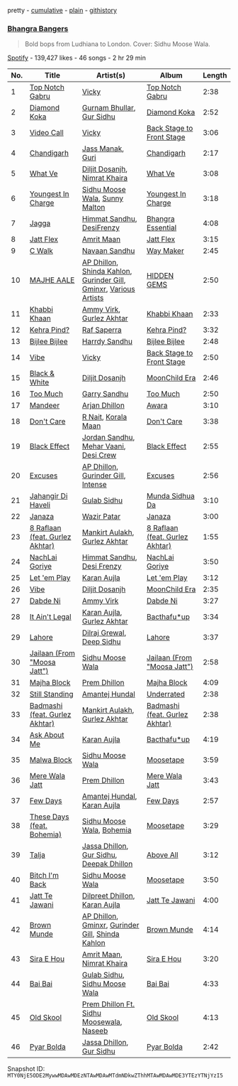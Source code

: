 pretty - [cumulative](/playlists/cumulative/37i9dQZF1DX3VNFqEPdDGw.md) - [plain](/playlists/plain/37i9dQZF1DX3VNFqEPdDGw) - [githistory](https://github.githistory.xyz/mackorone/spotify-playlist-archive/blob/main/playlists/plain/37i9dQZF1DX3VNFqEPdDGw)

### [Bhangra Bangers](https://open.spotify.com/playlist/37i9dQZF1DX3VNFqEPdDGw)

> Bold bops from Ludhiana to London\. Cover: Sidhu Moose Wala.

[Spotify](https://open.spotify.com/user/spotify) - 139,427 likes - 46 songs - 2 hr 29 min

| No. | Title | Artist(s) | Album | Length |
|---|---|---|---|---|
| 1 | [Top Notch Gabru](https://open.spotify.com/track/5ACacHdqtOjENeTgh4qfmy) | [Vicky](https://open.spotify.com/artist/7zCChitz4Xn1O7OqXjOhhR) | [Top Notch Gabru](https://open.spotify.com/album/00ZQAJAlj1QPNEm8hfHJDG) | 2:38 |
| 2 | [Diamond Koka](https://open.spotify.com/track/4J0CRtjn6qX0zjLjDt5RsT) | [Gurnam Bhullar](https://open.spotify.com/artist/45LSiycLy1JsWUMObvPvpX), [Gur Sidhu](https://open.spotify.com/artist/0QntOArZgiNHoemAzwJPu5) | [Diamond Koka](https://open.spotify.com/album/5ja8o2ldFyqmyqRJtr9RaD) | 2:52 |
| 3 | [Video Call](https://open.spotify.com/track/3lqOcc7LKwXwbbCAIihRPc) | [Vicky](https://open.spotify.com/artist/7zCChitz4Xn1O7OqXjOhhR) | [Back Stage to Front Stage](https://open.spotify.com/album/69TgJFh6UhCJoMAEEBCVmm) | 3:06 |
| 4 | [Chandigarh](https://open.spotify.com/track/0C3E2mfHDxqrSQjQ5702g4) | [Jass Manak](https://open.spotify.com/artist/2P9JaCtpbQSuZOgvtPrUJ8), [Guri](https://open.spotify.com/artist/6wmETiZFS8CviwUTaeoVgf) | [Chandigarh](https://open.spotify.com/album/6b3e1cebG8me8nmeBVpJto) | 2:17 |
| 5 | [What Ve](https://open.spotify.com/track/6Pxq8WosWicxmEqp9BFZ2s) | [Diljit Dosanjh](https://open.spotify.com/artist/2FKWNmZWDBZR4dE5KX4plR), [Nimrat Khaira](https://open.spotify.com/artist/0ea0y5ZxnN5TbEDzNtx5Fk) | [What Ve](https://open.spotify.com/album/5uR3tuzwfgecmNPsCfxeUi) | 3:08 |
| 6 | [Youngest In Charge](https://open.spotify.com/track/2V52mICuJnWB3C4lrJZd7v) | [Sidhu Moose Wala](https://open.spotify.com/artist/4PULA4EFzYTrxYvOVlwpiQ), [Sunny Malton](https://open.spotify.com/artist/2ScEhgArBEdKyU4vNHSyiY) | [Youngest In Charge](https://open.spotify.com/album/1vgjx6xmhIKGa5eiKeJvSB) | 3:18 |
| 7 | [Jagga](https://open.spotify.com/track/5XJGVtJcKHgWBo3fNwJWSl) | [Himmat Sandhu](https://open.spotify.com/artist/3wsrcGXTRAukQgXrUHJMwC), [DesiFrenzy](https://open.spotify.com/artist/7gfgcUaGKOoCfKt1Yoi92E) | [Bhangra Essential](https://open.spotify.com/album/7jdDevCoN03GtfGl9jn46p) | 4:08 |
| 8 | [Jatt Flex](https://open.spotify.com/track/3b9H6i89wdDH2IKNcnXpt2) | [Amrit Maan](https://open.spotify.com/artist/7GgAwYJnBBFT1WogNWf0oj) | [Jatt Flex](https://open.spotify.com/album/2dhnvaPxxR2EUOtZpsWeWG) | 3:15 |
| 9 | [C Walk](https://open.spotify.com/track/78SUtcXKU42oqnW105CUZS) | [Navaan Sandhu](https://open.spotify.com/artist/6PdJJhJWHFRtoERTQ8JGq1) | [Way Maker](https://open.spotify.com/album/3LgutfrQ1qA1wt09i9JpB0) | 2:45 |
| 10 | [MAJHE AALE](https://open.spotify.com/track/5eN1nmOe9R29OBL6soTJov) | [AP Dhillon](https://open.spotify.com/artist/6LEG9Ld1aLImEFEVHdWNSB), [Shinda Kahlon](https://open.spotify.com/artist/6aQfrWHwAcuY8IYItbChZh), [Gurinder Gill](https://open.spotify.com/artist/5DHi2MeoRgAwPE0A0qwRMl), [Gminxr](https://open.spotify.com/artist/4vvW590Gq8dNWsP5BM9FkS), [Various Artists](https://open.spotify.com/artist/0LyfQWJT6nXafLPZqxe9Of) | [HIDDEN GEMS](https://open.spotify.com/album/3fOswFPlmSWKTTFTlksdiv) | 2:50 |
| 11 | [Khabbi Khaan](https://open.spotify.com/track/0TaW40lV72mpo3TJCsTiCJ) | [Ammy Virk](https://open.spotify.com/artist/2RlWC7XKizSOsZ8F3uGi59), [Gurlez Akhtar](https://open.spotify.com/artist/55kkrbuMkdzPGD7YGA6xrJ) | [Khabbi Khaan](https://open.spotify.com/album/5Cash5ILWkSnb0vybmcktT) | 2:33 |
| 12 | [Kehra Pind?](https://open.spotify.com/track/4LZjToIdatf8tAZOJmYESl) | [Raf Saperra](https://open.spotify.com/artist/182srEbrmnlFxcwkqZ0NR6) | [Kehra Pind?](https://open.spotify.com/album/6fWvpmIF3EcHIW7bohOBdJ) | 3:32 |
| 13 | [Bijlee Bijlee](https://open.spotify.com/track/1iZLpuGMr4tn1F5bZu32Kb) | [Harrdy Sandhu](https://open.spotify.com/artist/4ITkqBlf5eoVCOFwsJCnqo) | [Bijlee Bijlee](https://open.spotify.com/album/3tG0IGB24sRhGFLs5F1Km8) | 2:48 |
| 14 | [Vibe](https://open.spotify.com/track/4cQFpei7RioqdK8BVcUN7n) | [Vicky](https://open.spotify.com/artist/7zCChitz4Xn1O7OqXjOhhR) | [Back Stage to Front Stage](https://open.spotify.com/album/69TgJFh6UhCJoMAEEBCVmm) | 2:50 |
| 15 | [Black & White](https://open.spotify.com/track/5wiSbeDm2p5yniuus7eH4J) | [Diljit Dosanjh](https://open.spotify.com/artist/2FKWNmZWDBZR4dE5KX4plR) | [MoonChild Era](https://open.spotify.com/album/0zV96rKdfWliVHNBpAsd2b) | 2:46 |
| 16 | [Too Much](https://open.spotify.com/track/1mWmBaq051j74b1MviNVLR) | [Garry Sandhu](https://open.spotify.com/artist/7M3xY5iHSzEtoL3FpqOD75) | [Too Much](https://open.spotify.com/album/5fzqXSaWIZvsA0s5zbzu8e) | 2:50 |
| 17 | [Mandeer](https://open.spotify.com/track/2nxQsbR0Cqy4MPI6vftwyX) | [Arjan Dhillon](https://open.spotify.com/artist/64DvMieEUCdrYKmEIhDt8G) | [Awara](https://open.spotify.com/album/5yfA6iH6eQ4JkhT0z9mmmF) | 3:10 |
| 18 | [Don't Care](https://open.spotify.com/track/1hSWz5AZ36WjQMgFOir0By) | [R Nait](https://open.spotify.com/artist/4buk1Dwc5ynSnOGVeMJOON), [Korala Maan](https://open.spotify.com/artist/6WZ8WCYWROs8IyMJOPeJ4G) | [Don't Care](https://open.spotify.com/album/2BdHXu9RoP1JfwDypU5fk9) | 3:38 |
| 19 | [Black Effect](https://open.spotify.com/track/3u1M5fVPD73IElMCBOYyiJ) | [Jordan Sandhu](https://open.spotify.com/artist/3TozxPbDes76aGFdfv7PMv), [Mehar Vaani](https://open.spotify.com/artist/1292Fb98poF6N9aEk9oibw), [Desi Crew](https://open.spotify.com/artist/6lMIhndzcevFkVWSJnXPt2) | [Black Effect](https://open.spotify.com/album/3ur9x6ksnT3OUlgk1dghrj) | 2:55 |
| 20 | [Excuses](https://open.spotify.com/track/29m79w9xPMH4YCD6r8JSmV) | [AP Dhillon](https://open.spotify.com/artist/6LEG9Ld1aLImEFEVHdWNSB), [Gurinder Gill](https://open.spotify.com/artist/5DHi2MeoRgAwPE0A0qwRMl), [Intense](https://open.spotify.com/artist/0OS0NZnK7TGIAWx8MkWNFN) | [Excuses](https://open.spotify.com/album/3GkXRRRkV3rfgwG1wJset9) | 2:56 |
| 21 | [Jahangir Di Haveli](https://open.spotify.com/track/4n6e7UDeilgfsskh2S3MgN) | [Gulab Sidhu](https://open.spotify.com/artist/0OytfiwNkc1KzXE4ImyjgW) | [Munda Sidhua Da](https://open.spotify.com/album/4Q4oPqoWHnWuRPIqMb0ohS) | 3:10 |
| 22 | [Janaza](https://open.spotify.com/track/79S47IyE2yA2ukZtqq9B9g) | [Wazir Patar](https://open.spotify.com/artist/3bCfmBmsKvp4UXialp6xNZ) | [Janaza](https://open.spotify.com/album/6Urpqpdp6rfWx5vZ3ObLcI) | 3:00 |
| 23 | [8 Raflaan \(feat\. Gurlez Akhtar\)](https://open.spotify.com/track/7vUfIIQiH3K3J5tmN46HE5) | [Mankirt Aulakh](https://open.spotify.com/artist/3uHUKCspaCzAab9A3LlGAr), [Gurlez Akhtar](https://open.spotify.com/artist/55kkrbuMkdzPGD7YGA6xrJ) | [8 Raflaan \(feat\. Gurlez Akhtar\)](https://open.spotify.com/album/5BEF6sxOMMTJ8YsAP6r7lw) | 1:55 |
| 24 | [NachLai Goriye](https://open.spotify.com/track/4QrBpxWTjXHj7oYTO2EBBY) | [Himmat Sandhu](https://open.spotify.com/artist/3wsrcGXTRAukQgXrUHJMwC), [Desi Frenzy](https://open.spotify.com/artist/50FBY7deOzEIM580Ui6SzA) | [NachLai Goriye](https://open.spotify.com/album/06oJfyr9qICC85o6zkYEff) | 3:50 |
| 25 | [Let 'em Play](https://open.spotify.com/track/5Cup5xIrEjpqxRbHASY9K7) | [Karan Aujla](https://open.spotify.com/artist/6DARBhWbfcS9E4yJzcliqQ) | [Let 'em Play](https://open.spotify.com/album/2gIppPmL10lO7CVK1NBNfW) | 3:12 |
| 26 | [Vibe](https://open.spotify.com/track/44gJjTJwY4eba0jpNnrlld) | [Diljit Dosanjh](https://open.spotify.com/artist/2FKWNmZWDBZR4dE5KX4plR) | [MoonChild Era](https://open.spotify.com/album/0zV96rKdfWliVHNBpAsd2b) | 2:35 |
| 27 | [Dabde Ni](https://open.spotify.com/track/6Uiuq2p2SUXgoN8hrxvCHZ) | [Ammy Virk](https://open.spotify.com/artist/2RlWC7XKizSOsZ8F3uGi59) | [Dabde Ni](https://open.spotify.com/album/1236zEPDcZelmCVboTx4AO) | 3:27 |
| 28 | [It Ain't Legal](https://open.spotify.com/track/3Fr1WmziIKmhU9s5fNKZrQ) | [Karan Aujla](https://open.spotify.com/artist/6DARBhWbfcS9E4yJzcliqQ), [Gurlez Akhtar](https://open.spotify.com/artist/55kkrbuMkdzPGD7YGA6xrJ) | [Bacthafu\*up](https://open.spotify.com/album/5EuL5Jp1caNNj9m8bQ1V6u) | 3:34 |
| 29 | [Lahore](https://open.spotify.com/track/0Fv8C5OjucKsasQtb7WlIn) | [Dilraj Grewal](https://open.spotify.com/artist/4K57exUc4hdq6l4iaGyTrT), [Deep Sidhu](https://open.spotify.com/artist/1c52W7HepD1XDSapOn2UiY) | [Lahore](https://open.spotify.com/album/3NloRIpQK823s5V46bhtpL) | 3:37 |
| 30 | [Jailaan \(From "Moosa Jatt"\)](https://open.spotify.com/track/1lIb7Ze8PHhWwdXDtPF00j) | [Sidhu Moose Wala](https://open.spotify.com/artist/4PULA4EFzYTrxYvOVlwpiQ) | [Jailaan \(From "Moosa Jatt"\)](https://open.spotify.com/album/7pB3NV2NlTbRihxYuC1Ok0) | 2:58 |
| 31 | [Majha Block](https://open.spotify.com/track/3CPvL9ehmERejt7b5RvVAY) | [Prem Dhillon](https://open.spotify.com/artist/6IP4VnqS1pOiQcPVP4zx0H) | [Majha Block](https://open.spotify.com/album/284tuekFOZ6066Schm1gE7) | 4:09 |
| 32 | [Still Standing](https://open.spotify.com/track/6qJwdPK0bMWyX2ys3lZ23y) | [Amantej Hundal](https://open.spotify.com/artist/28kGdf2ant8i73Fab2F7xq) | [Underrated](https://open.spotify.com/album/2k3QwEDSQHgQLclE3Cvcov) | 2:38 |
| 33 | [Badmashi \(feat\. Gurlez Akhtar\)](https://open.spotify.com/track/23WL7wGsgqhINOShpCxdK5) | [Mankirt Aulakh](https://open.spotify.com/artist/3uHUKCspaCzAab9A3LlGAr), [Gurlez Akhtar](https://open.spotify.com/artist/55kkrbuMkdzPGD7YGA6xrJ) | [Badmashi \(feat\. Gurlez Akhtar\)](https://open.spotify.com/album/0N2q3zfrzjDL8xHKuoqir3) | 2:38 |
| 34 | [Ask About Me](https://open.spotify.com/track/2xXZwpCUwaotGISP5rSmVE) | [Karan Aujla](https://open.spotify.com/artist/6DARBhWbfcS9E4yJzcliqQ) | [Bacthafu\*up](https://open.spotify.com/album/5EuL5Jp1caNNj9m8bQ1V6u) | 4:19 |
| 35 | [Malwa Block](https://open.spotify.com/track/4d3tiblcaqGdji7XvPGHiq) | [Sidhu Moose Wala](https://open.spotify.com/artist/4PULA4EFzYTrxYvOVlwpiQ) | [Moosetape](https://open.spotify.com/album/45ZIondgVoMB84MQQaUo9T) | 3:59 |
| 36 | [Mere Wala Jatt](https://open.spotify.com/track/2A9cZk5m1wYvlUPLhIMA7U) | [Prem Dhillon](https://open.spotify.com/artist/6IP4VnqS1pOiQcPVP4zx0H) | [Mere Wala Jatt](https://open.spotify.com/album/71mPX0HJuZ6FSJD7WNiTCi) | 3:43 |
| 37 | [Few Days](https://open.spotify.com/track/2ccThCjEt1t1SF72mP7as2) | [Amantej Hundal](https://open.spotify.com/artist/28kGdf2ant8i73Fab2F7xq), [Karan Aujla](https://open.spotify.com/artist/6DARBhWbfcS9E4yJzcliqQ) | [Few Days](https://open.spotify.com/album/54QdEwuZTXWQQOYda6FMxa) | 2:57 |
| 38 | [These Days \(feat\. Bohemia\)](https://open.spotify.com/track/2zQE8TE5BQDJA11ggnope9) | [Sidhu Moose Wala](https://open.spotify.com/artist/4PULA4EFzYTrxYvOVlwpiQ), [Bohemia](https://open.spotify.com/artist/0SWOtgI95g7oVrP9halrmP) | [Moosetape](https://open.spotify.com/album/45ZIondgVoMB84MQQaUo9T) | 3:29 |
| 39 | [Talja](https://open.spotify.com/track/1E4BrvZRKjcrfCkQS1iDfj) | [Jassa Dhillon](https://open.spotify.com/artist/2vJvM1hPBYqDoGBje0kRMd), [Gur Sidhu](https://open.spotify.com/artist/0QntOArZgiNHoemAzwJPu5), [Deepak Dhillon](https://open.spotify.com/artist/647Ivke8w05hNzKHs68ZSY) | [Above All](https://open.spotify.com/album/5MIukl4CU37RkKANzs0UbG) | 3:12 |
| 40 | [Bitch I'm Back](https://open.spotify.com/track/2mKvEIvd912eg3FZ8WamMS) | [Sidhu Moose Wala](https://open.spotify.com/artist/4PULA4EFzYTrxYvOVlwpiQ) | [Moosetape](https://open.spotify.com/album/45ZIondgVoMB84MQQaUo9T) | 3:50 |
| 41 | [Jatt Te Jawani](https://open.spotify.com/track/5K1qTme8mUcrIj9tEM5L5K) | [Dilpreet Dhillon](https://open.spotify.com/artist/5CGQa62CAweD76eHlDmp1m), [Karan Aujla](https://open.spotify.com/artist/6DARBhWbfcS9E4yJzcliqQ) | [Jatt Te Jawani](https://open.spotify.com/album/7hliO5qgI5W2KFYzS9JRHc) | 4:00 |
| 42 | [Brown Munde](https://open.spotify.com/track/58f4twRnbZOOVUhMUpplJ4) | [AP Dhillon](https://open.spotify.com/artist/6LEG9Ld1aLImEFEVHdWNSB), [Gminxr](https://open.spotify.com/artist/4vvW590Gq8dNWsP5BM9FkS), [Gurinder Gill](https://open.spotify.com/artist/5DHi2MeoRgAwPE0A0qwRMl), [Shinda Kahlon](https://open.spotify.com/artist/6aQfrWHwAcuY8IYItbChZh) | [Brown Munde](https://open.spotify.com/album/1Ac8fcWoMbo35vD3B5Tjqs) | 4:14 |
| 43 | [Sira E Hou](https://open.spotify.com/track/31RGhwIcmQg109TxWiHteQ) | [Amrit Maan](https://open.spotify.com/artist/7GgAwYJnBBFT1WogNWf0oj), [Nimrat Khaira](https://open.spotify.com/artist/0ea0y5ZxnN5TbEDzNtx5Fk) | [Sira E Hou](https://open.spotify.com/album/2Uil84aGsZm6kd2j2FVClR) | 3:20 |
| 44 | [Bai Bai](https://open.spotify.com/track/4FuQxMZP3ToPrc17Jdh4r1) | [Gulab Sidhu](https://open.spotify.com/artist/0OytfiwNkc1KzXE4ImyjgW), [Sidhu Moose Wala](https://open.spotify.com/artist/4PULA4EFzYTrxYvOVlwpiQ) | [Bai Bai](https://open.spotify.com/album/3n9c8TFKnM3Mb0P6W4Lhii) | 4:33 |
| 45 | [Old Skool](https://open.spotify.com/track/76IXpU3ve4gHmvcduUN88d) | [Prem Dhillon Ft\. Sidhu Moosewala](https://open.spotify.com/artist/4hXZlvo1FmotuwiO3XGdbk), [Naseeb](https://open.spotify.com/artist/68utQf42HeyJUbU8X9W0uf) | [Old Skool](https://open.spotify.com/album/43KOzJb3q0AHeUGzR8stIe) | 4:13 |
| 46 | [Pyar Bolda](https://open.spotify.com/track/3RtR0XXNGtBHJkFgY6OvTQ) | [Jassa Dhillon](https://open.spotify.com/artist/2vJvM1hPBYqDoGBje0kRMd), [Gur Sidhu](https://open.spotify.com/artist/0QntOArZgiNHoemAzwJPu5) | [Pyar Bolda](https://open.spotify.com/album/3ZcDbMWG4m26hPhQXFLFc8) | 2:42 |

Snapshot ID: `MTY0NjE5ODE2MywwMDAwMDEzNTAwMDAwMTdmNDkwZThhMTAwMDAwMDE3YTEzYTNjYzI5`
